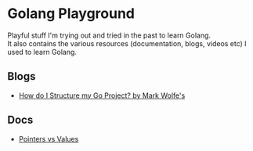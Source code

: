 # Golang Playground
Playful stuff I'm trying out and tried in the past to learn Golang.  
It also contains the various resources (documentation, blogs, videos etc) I used to learn Golang.

## Blogs
- [How do I Structure my Go Project? by Mark Wolfe's](https://www.wolfe.id.au/2020/03/10/how-do-i-structure-my-go-project/)

## Docs
- [Pointers vs Values](./docs/pointers-vs-values.md)